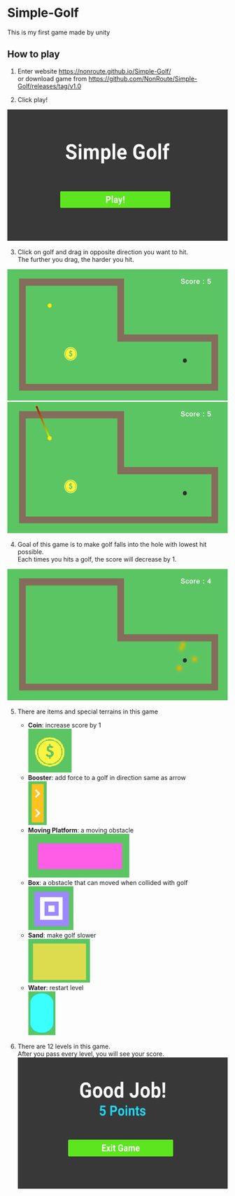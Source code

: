 # Simple-Golf
This is my first game made by unity

## How to play
1. Enter website https://nonroute.github.io/Simple-Golf/ <br/>
or download game from https://github.com/NonRoute/Simple-Golf/releases/tag/v1.0

2. Click play! <br/>
  <img height="300" src="/images/main-menu.png"/>
  
3. Click on golf and drag in opposite direction you want to hit. <br/>
  The further you drag, the harder you hit.
  <img height="300" src="/images/start.png"/>
  <img height="300" src="/images/drag.png"/>

4. Goal of this game is to make golf falls into the hole with lowest hit possible. <br/>
  Each times you hits a golf, the score will decrease by 1.
  <img height="300" src="/images/hole.png"/>

5. There are items and special terrains in this game
    - **Coin**: increase score by 1 <br/>
      <img height="100" src="/images/coin.png"/>
    - **Booster**: add force to a golf in direction same as arrow <br/>
      <img height="100" src="/images/booster.png"/>
    - **Moving Platform**: a moving obstacle <br/>
      <img height="100" src="/images/moving-platform.png"/>
    - **Box**: a obstacle that can moved when collided with golf <br/>
      <img height="100" src="/images/box.png"/>
    - **Sand**: make golf slower <br/>
      <img height="100" src="/images/sand.png"/>
    - **Water**: restart level <br/>
      <img height="100" src="/images/water.png"/>

6. There are 12 levels in this game. <br/>
   After you pass every level, you will see your score. <br/>
   <img height="300" src="/images/game-over.png"/>
